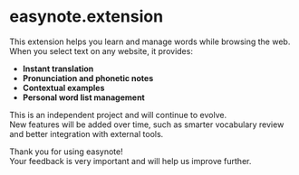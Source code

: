 # easynote.extension

This extension helps you learn and manage words while browsing the web.  
When you select text on any website, it provides:

- **Instant translation**  
- **Pronunciation and phonetic notes**  
- **Contextual examples**  
- **Personal word list management**  

This is an independent project and will continue to evolve.  
New features will be added over time, such as smarter vocabulary review and better integration with external tools.  

Thank you for using easynote!  
Your feedback is very important and will help us improve further.

